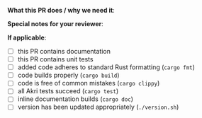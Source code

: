 <!--  Thank you for contributing to the Akri repo! Before submitting this PR, please make sure:
1. Read the Contributing Guide before submitting your PR: https://github.com/deislabs/akri/blob/main/docs/contributing.md
2. Decide whether you need to add any labels to your PR title, such as `same version` if the version should not be changed and your change will trigger the version check workflow. This will cause the workflow to automatically succeed: https://github.com/deislabs/akri/blob/main/.github/workflows/check-versioning.yml
3. If this PR closes another issue, add 'closes #<issue number>' somewhere in the PR summary. GitHub will automatically close that issue when this PR gets merged. Alternatively, adding 'refs #<issue number>' will not close the issue, but help provide the reviewer more context. -->

**What this PR does / why we need it**:

**Special notes for your reviewer**:

**If applicable**:
- [ ] this PR contains documentation
- [ ] this PR contains unit tests
- [ ] added code adheres to standard Rust formatting (`cargo fmt`)
- [ ] code builds properly (`cargo build`)
- [ ] code is free of common mistakes (`cargo clippy`)
- [ ] all Akri tests succeed (`cargo test`)
- [ ] inline documentation builds (`cargo doc`)
- [ ] version has been updated appropriately (`./version.sh`)